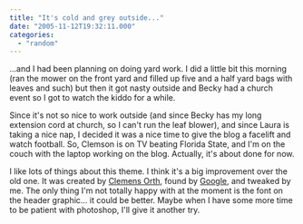 ```yaml
---
title: "It's cold and grey outside..."
date: "2005-11-12T19:32:11.000"
categories: 
  - "random"
---
```


...and I had been planning on doing yard work. I did a little bit this morning (ran the mower on the front yard and filled up five and a half yard bags with leaves and such) but then it got nasty outside and Becky had a church event so I got to watch the kiddo for a while.

Since it's not so nice to work outside (and since Becky has my long extension cord at church, so I can't run the leaf blower), and since Laura is taking a nice nap, I decided it was a nice time to give the blog a facelift and watch football. So, Clemson is on TV beating Florida State, and I'm on the couch with the laptop working on the blog. Actually, it's about done for now.

I like lots of things about this theme. I think it's a big improvement over the old one. It was created by [Clemens Orth](http://clemens.orth.me.uk/), found by [Google](http://www.google.com), and tweaked by me. The only thing I'm not totally happy with at the moment is the font on the header graphic... it could be better. Maybe when I have some more time to be patient with photoshop, I'll give it another try.
